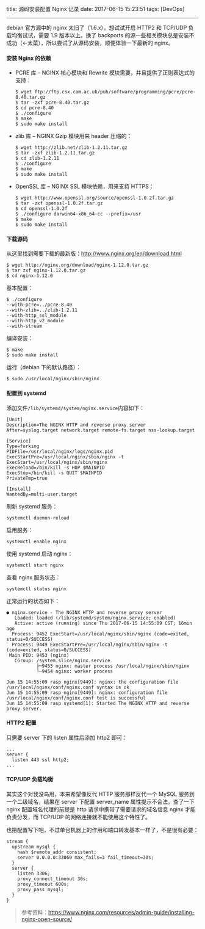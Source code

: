 title: 源码安装配置 Nginx 记录
date: 2017-06-15 15:23:51
tags: [DevOps]

---
debian 官方源中的 nginx 太旧了（1.6.x），想试试开启 HTTP2 和 TCP/UDP 负载均衡试试，需要 1.9 版本以上。换了 backports 的源一些相关模块总是安装不成功（←太菜），所以尝试了从源码安装，顺便体验一下最新的 nginx。

<!--more-->

#### 安装 Nginx 的依赖

* PCRE 库 – NGINX 核心模块和 Rewrite 模块需要，并且提供了正则表达式的支持：

    ```shell
    $ wget ftp://ftp.csx.cam.ac.uk/pub/software/programming/pcre/pcre-8.40.tar.gz
    $ tar -zxf pcre-8.40.tar.gz
    $ cd pcre-8.40
    $ ./configure
    $ make
    $ sudo make install
    ```

* zlib 库 – NGINX Gzip 模块用来 header 压缩的：

    ```shell
    $ wget http://zlib.net/zlib-1.2.11.tar.gz
    $ tar -zxf zlib-1.2.11.tar.gz
    $ cd zlib-1.2.11
    $ ./configure
    $ make
    $ sudo make install
    ```

* OpenSSL 库 – NGINX SSL 模块依赖，用来支持 HTTPS：

    ```shell
    $ wget http://www.openssl.org/source/openssl-1.0.2f.tar.gz
    $ tar -zxf openssl-1.0.2f.tar.gz
    $ cd openssl-1.0.2f
    $ ./configure darwin64-x86_64-cc --prefix=/usr
    $ make
    $ sudo make install
    ```

#### 下载源码

从这里找到需要下载的最新版：http://www.nginx.org/en/download.html

```shell
$ wget http://nginx.org/download/nginx-1.12.0.tar.gz
$ tar zxf nginx-1.12.0.tar.gz
$ cd nginx-1.12.0
```

基本配置：

```shell
$ ./configure
--with-pcre=../pcre-8.40
--with-zlib=../zlib-1.2.11
--with-http_ssl_module
--with-http_v2_module
--with-stream
```

编译安装：

```shell
$ make
$ sudo make install
```

运行（debian 下的默认路径）：

```shell
$ sudo /usr/local/nginx/sbin/nginx 
```

#### 配置到 systemd

添加文件`/lib/systemd/system/nginx.service`内容如下：

```shell
[Unit]
Description=The NGINX HTTP and reverse proxy server
After=syslog.target network.target remote-fs.target nss-lookup.target

[Service]
Type=forking
PIDFile=/usr/local/nginx/logs/nginx.pid
ExecStartPre=/usr/local/nginx/sbin/nginx -t
ExecStart=/usr/local/nginx/sbin/nginx
ExecReload=/bin/kill -s HUP $MAINPID
ExecStop=/bin/kill -s QUIT $MAINPID
PrivateTmp=true

[Install]
WantedBy=multi-user.target
```

刷新 systemd 服务：

```shell
systemctl daemon-reload
```

启用服务：

```shell
systemctl enable nginx
```

使用 systemd 启动 nginx：

```shell
systemctl start nginx
```

查看 nginx 服务状态：

```shell
systemctl status nginx
```

正常运行的状态如下：

```shell
● nginx.service - The NGINX HTTP and reverse proxy server
   Loaded: loaded (/lib/systemd/system/nginx.service; enabled)
   Active: active (running) since Thu 2017-06-15 14:55:09 CST; 16min ago
  Process: 9452 ExecStart=/usr/local/nginx/sbin/nginx (code=exited, status=0/SUCCESS)
  Process: 9449 ExecStartPre=/usr/local/nginx/sbin/nginx -t (code=exited, status=0/SUCCESS)
 Main PID: 9453 (nginx)
   CGroup: /system.slice/nginx.service
           ├─9453 nginx: master process /usr/local/nginx/sbin/nginx
           └─9454 nginx: worker process

Jun 15 14:55:09 rasp nginx[9449]: nginx: the configuration file /usr/local/nginx/conf/nginx.conf syntax is ok
Jun 15 14:55:09 rasp nginx[9449]: nginx: configuration file /usr/local/nginx/conf/nginx.conf test is successful
Jun 15 14:55:09 rasp systemd[1]: Started The NGINX HTTP and reverse proxy server.
```

#### HTTP2 配置

只需要 server 下的 listen 属性后添加 http2 即可：

```shell
...
server {
  listen 443 ssl http2;
...
```

#### TCP/UDP 负载均衡

其实这个对我没鸟用，本来希望像反代 HTTP 服务那样反代一个 MySQL 服务到一个二级域名，结果在 server 下配置 server_name 属性提示不合法。查了一下 nginx 配置域名代理的前提是 http 请求中携带了需要请求的域名信息 nginx 才能负责分发，而 TCP/UDP 的网络连接就不能使用这个特性了。

也把配置写下吧，不过单台机器上的作用和端口转发基本一样了，不是很有必要：

```shell
stream {
  upstream mysql {
    hash $remote_addr consistent;
    server 0.0.0.0:33060 max_fails=3 fail_timeout=30s;
  }
  server {
    listen 3306;
    proxy_connect_timeout 30s;
    proxy_timeout 600s;
    proxy_pass mysql;
  }
}
```

> 参考资料：https://www.nginx.com/resources/admin-guide/installing-nginx-open-source/

